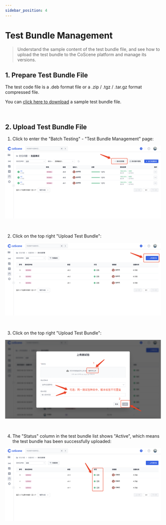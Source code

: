 ```yaml
---
sidebar_position: 4
---
```


# Test Bundle Management

> Understand the sample content of the test bundle file, and see how to upload the test bundle to the CoScene platform and manage its versions.

## 1. Prepare Test Bundle File

The test code file is a .deb format file or a .zip / .tgz / .tar.gz format compressed file.

You can <a href="https://coscene-artifacts-prod.oss-cn-hangzhou.aliyuncs.com/docs/4-recipes/regression/count" download>click here to download</a> a sample test bundle file.

<br />

## 2. Upload Test Bundle File

1. Click to enter the "Batch Testing" - "Test Bundle Management" page:

![bundle-management-1](../img/bundle-management.png)

<br />

2. Click on the top right "Upload Test Bundle":

![bundle-management-2](../img/upload-bundle.png)

<br />

3. Click on the top right "Upload Test Bundle":

![bundle-management-3](../img/choose-bundle.png)

<br />

4. The "Status" column in the test bundle list shows "Active", which means the test bundle has been successfully uploaded:

![bundle-management-4](../img/bundle-status.png)

<br />
